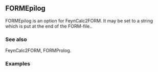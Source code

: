##  FORMEpilog 

FORMEpilog is an option for FeynCalc2FORM. It may be set to a string which is put at the end of the FORM-file..

###  See also 

FeynCalc2FORM, FORMProlog.

###  Examples 
